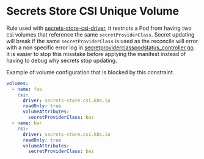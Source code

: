 # Secrets Store CSI Unique Volume

Rule used with [secrets-store-csi-driver](https://github.com/kubernetes-sigs/secrets-store-csi-driver), it restricts a Pod from having two csi volumes that reference the same `secretProviderClass`.
Secret updating will break if the same `secretProviderClass` is used as the reconcile will error with a non specific error log in
[secretproviderclasspodstatus_controller.go](https://github.com/kubernetes-sigs/secrets-store-csi-driver/blob/7035879aabbbf778ed31bcea7f8ef2de6395e2bf/controllers/secretproviderclasspodstatus_controller.go#L255).
It is easier to stop this misstake before applying the manifest instead of having to debug why secrets stop updating.

Example of volume configuration that is blocked by this constraint.

```yaml
volumes:
  - name: foo
    csi:
      driver: secrets-store.csi.k8s.io
      readOnly: true
      volumeAttributes:
        secretProviderClass: baz
  - name: bar
    csi:
      driver: secrets-store.csi.k8s.io
      readOnly: true
      volumeAttributes:
        secretProviderClass: baz
```
